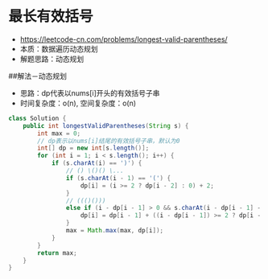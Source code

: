 # 最长有效括号
- https://leetcode-cn.com/problems/longest-valid-parentheses/
- 本质：数据遍历动态规划
- 解题思路：动态规划

##解法－动态规划
- 思路：dp代表以nums[i]开头的有效括号子串
- 时间复杂度：o(n), 空间复杂度：o(n)

```java
class Solution {
    public int longestValidParentheses(String s) {
        int max = 0;
        // dp表示以nums[i]结尾的有效括号子串，默认为0
        int[] dp = new int[s.length()];
        for (int i = 1; i < s.length(); i++) {
            if (s.charAt(i) == ')') {
                // () \()() \...
                if (s.charAt(i - 1) == '(') {
                    dp[i] = (i >= 2 ? dp[i - 2] : 0) + 2;
                } 
                // ((()()))
                else if (i - dp[i - 1] > 0 && s.charAt(i - dp[i - 1] - 1) == '(') {
                    dp[i] = dp[i - 1] + ((i - dp[i - 1]) >= 2 ? dp[i - dp[i - 1] - 2] : 0) + 2;
                }
                max = Math.max(max, dp[i]);
            }
        }
        return max;
    }
}
```
